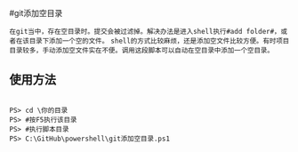 #git添加空目录

`在git当中，存在空目录时。提交会被过滤掉。解决办法是进入shell执行#add folder#，或者在该目录下添加一个空的文件。`
`shell的方式比较麻烦，还是添加空文件比较方便。有时项目目录较多，手动添加空文件实在不便。调用这段脚本可以自动在空目录中添加一个空目录。`

## 使用方法

<code>
PS> cd \你的目录
PS> #按F5执行该目录
PS> #执行脚本目录
PS> C:\GitHub\powershell\git添加空目录.ps1
</code>
